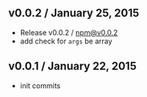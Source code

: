 

## v0.0.2 / January 25, 2015
- Release v0.0.2 / npm@v0.0.2
- add check for `args` be array

## v0.0.1 / January 22, 2015
- init commits